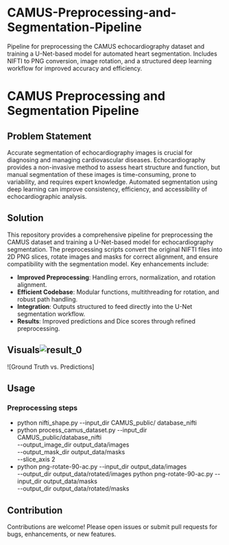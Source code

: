 # CAMUS-Preprocessing-and-Segmentation-Pipeline
Pipeline for preprocessing the CAMUS echocardiography dataset and training a U-Net-based model for automated heart segmentation. Includes NIFTI to PNG conversion, image rotation, and a structured deep learning workflow for improved accuracy and efficiency.

# CAMUS Preprocessing and Segmentation Pipeline

## Problem Statement
Accurate segmentation of echocardiography images is crucial for diagnosing and managing cardiovascular diseases. Echocardiography provides a non-invasive method to assess heart structure and function, but manual segmentation of these images is time-consuming, prone to variability, and requires expert knowledge. Automated segmentation using deep learning can improve consistency, efficiency, and accessibility of echocardiographic analysis.

## Solution
This repository provides a comprehensive pipeline for preprocessing the CAMUS dataset and training a U-Net-based model for echocardiography segmentation. The preprocessing scripts convert the original NIFTI files into 2D PNG slices, rotate images and masks for correct alignment, and ensure compatibility with the segmentation model. Key enhancements include:

- **Improved Preprocessing**: Handling errors, normalization, and rotation alignment.
- **Efficient Codebase**: Modular functions, multithreading for rotation, and robust path handling.
- **Integration**: Outputs structured to feed directly into the U-Net segmentation workflow.
- **Results**: Improved predictions and Dice scores through refined preprocessing.

## Visuals![result_0](https://github.com/user-attachments/assets/bc5deffd-1054-4db1-853c-60273e2371d1)

![Ground Truth vs. Predictions]

## Usage

### Preprocessing steps
- python nifti_shape.py --input_dir CAMUS_public/ database_nifti
-   python process_camus_dataset.py --input_dir CAMUS_public/database_nifti \
    --output_image_dir output_data/images \
    --output_mask_dir output_data/masks \
    --slice_axis 2
- python png-rotate-90-ac.py --input_dir output_data/images \
    --output_dir output_data/rotated/images
python png-rotate-90-ac.py --input_dir output_data/masks \
    --output_dir output_data/rotated/masks

## Contribution
Contributions are welcome! Please open issues or submit pull requests for bugs, enhancements, or new features.



